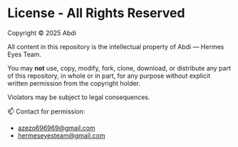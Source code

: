 # License - All Rights Reserved

Copyright © 2025 Abdi

All content in this repository is the intellectual property of Abdi — Hermes Eyes Team.

You may **not** use, copy, modify, fork, clone, download, or distribute any part of this repository, in whole or in part, for any purpose without explicit written permission from the copyright holder.

Violators may be subject to legal consequences.

📫 Contact for permission:
- azezo696969@gmail.com
- hermeseyesteam@gmail.com
